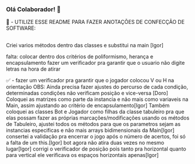 ### Olá Colaborador! 👋

📣 - UTILIZE ESSE README PARA FAZER ANOTAÇÕES DE CONFECÇÃO DE SOFTWARE:

##

Criei varios métodos dentro das classes e substitui na main [Igor]

falta:
colocar dentro dos critérios de poliformismo, herança e encapsulamento
fazer um verificador pra garantir que o usuario não digite letras na hora de atirar

✅ - fazer um verificador pra garantir que o jogador colocou V ou H na orientação
OBS: Ainda precisa fazer ajustes do percurso de cada condição, determinadas condições não verificam posição e vice-versa [Doro]
Coloquei as matrizes como parte da instancia e não mais como variaveis na Main, assim ajustando ao critério de encapsulamento[Igor]
Também coloquei as classes Bot e Jogador como filhas da classe tabuleiro pra que elas possam fazer as próprias marcações/modificações usando os métodos de Tabuleiro, ajustei todos os métodos para que os parametros sejam as instancias especificas e não mais arrays bidimensionais da Main[Igor]
consertei a validação pra encerrar o jogo após o número de acertos, foi só a falta de um this.[Igor]
bot agora não atira duas vezes no mesmo lugar[Igor]
corrigi o verificador de posição pois tanto pra horizontal quanto para vertical ele verificava os espaços horizontais apenas[Igor]

